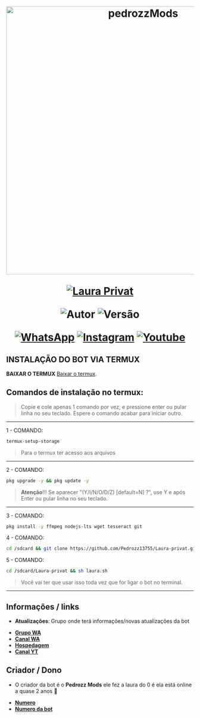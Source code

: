 
<h1 align="center">
<p>
<img src= "https://files.catbox.moe/4jb6kt.jpg" alt="pedrozzMods" width="720">
</p>

<p align="center">
<a href="#"><img title="Laura Privat" src="https://img.shields.io/badge/Laura Privat Infinity-purple?&style=for-the-badge"></a>
</p>

<p align="center">
<img title="Autor" src="https://img.shields.io/badge/Criador-Pedrozz Mods-green.svg?style=for-the-badge&logo=github"></a>
<img title="Versão" src="https://img.shields.io/badge/Versão-10.50.1-green.svg?style=for-the-badge&logo=github"></a>
</p>

<div align="center">

[![WhatsApp](https://img.shields.io/badge/Suporte-25D366?style=for-the-badge&logo=whatsapp&logoColor=white)](https://chat.whatsapp.com/IUWCuqHcWSsIcogrQjP6SX)
[![Instagram](https://img.shields.io/badge/Instagram-FF8C00?style=for-the-badge&logo=instagram&logoColor=white)](https://instagram.com/pedrozz_13755)
[![Youtube](https://img.shields.io/badge/YouTube-FF0030?style=for-the-badge&logo=youtube&logoColor=white)](https://www.youtube.com/@pedrozz_Mods)
</div>

## INSTALAÇÃO DO BOT VIA TERMUX

**BAIXAR O TERMUX**
[Baixar o termux](https://www.mediafire.com/file/0npdmv51pnttps0/com.termux_0.119.1-119_minAPI21(arm64-v8a,armeabi-v7a,x86,x86_64)(nodpi)_apkmirror.com.apk/file).

## Comandos de instalação no termux:

> Copie e cole apenas 1 comando por vez, e pressione enter ou pular linha no seu teclado.
> Espere o comando acabar para iniciar outro.
------------------
1 - COMANDO:
````bash
termux-setup-storage
````
> Para o termux ter acesso aos arquivos
------------------
2 - COMANDO:
````bash
pkg upgrade -y && pkg update -y
````
> **Atenção**!!!
> Se aparecer "(Y/I/N/O/D/Z) [default=N] ?", use Y e após Enter ou pular linha no seu teclado.
------------------
3 - COMANDO:
````bash
pkg install -y ffmpeg nodejs-lts wget tesseract git
````
4 - COMANDO:
````bash
cd /sdcard && git clone https://github.com/Pedrozz13755/Laura-privat.git
````
5 - COMANDO:
````bash
cd /sdcard/Laura-privat && sh laura.sh
````
> Você vai ter que usar isso toda vez que for ligar o bot no terminal.
------------------

## Informações / links

- **Atualizações**: Grupo onde terá informações/novas atualizações da bot

* [__Grupo WA__](https://chat.whatsapp.com/IUWCuqHcWSsIcogrQjP6SX)
* [__Canal WA__](https://whatsapp.com/channel/0029Vb4FDsmISTkKHJ6whx1W)
* [__Hospedagem__](https://speedhosting.cloud)
* [__Canal YT__](https://www.youtube.com/@pedrozz_Mods)

## Criador / Dono

-  O criador da bot é o **Pedrozz Mods** ele fez a laura do 0 é ela está online a quase 2 anos 🧸

* [__Numero__](Wa.me/556199317165)
* [__Numero da bot__](Wa.me/556191969269)